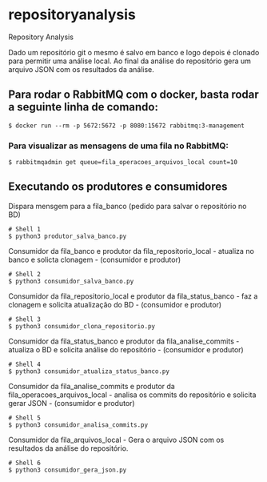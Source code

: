 # repositoryanalysis
Repository Analysis

Dado um repositório git o mesmo é salvo em banco e logo depois é clonado para permitir uma análise local. Ao final da análise do repositório gera um arquivo JSON com os resultados da análise.

## Para rodar o RabbitMQ com o docker, basta rodar a seguinte linha de comando:
```
$ docker run --rm -p 5672:5672 -p 8080:15672 rabbitmq:3-management
```

### Para visualizar as mensagens de uma fila no RabbitMQ:
```
$ rabbitmqadmin get queue=fila_operacoes_arquivos_local count=10
```

## Executando os produtores e consumidores

Dispara mensgem para a fila_banco (pedido para salvar o repositório no BD)
```
# Shell 1
$ python3 produtor_salva_banco.py
```

Consumidor da fila_banco e produtor da fila_repositorio_local - atualiza no banco e solicta clonagem - (consumidor e produtor)
```
# Shell 2
$ python3 consumidor_salva_banco.py 
```

Consumidor da fila_repositorio_local e produtor da fila_status_banco - faz a clonagem e solicita atualização do BD - (consumidor e produtor)
```
# Shell 3
$ python3 consumidor_clona_repositorio.py
```

Consumidor da fila_status_banco e produtor da fila_analise_commits - atualiza o BD e solicita análise do repositório - (consumidor e produtor)
```
# Shell 4
$ python3 consumidor_atualiza_status_banco.py
```

Consumidor da fila_analise_commits e produtor da fila_operacoes_arquivos_local - analisa os commits do repositório e solicita gerar JSON - (consumidor e produtor)
```
# Shell 5
$ python3 consumidor_analisa_commits.py
```

Consumidor da fila_arquivos_local - Gera o arquivo JSON com os resultados da análise do repositório.
```
# Shell 6
$ python3 consumidor_gera_json.py 
```
